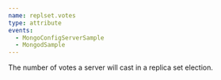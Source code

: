 ```yaml
---
name: replset.votes
type: attribute
events:
  - MongoConfigServerSample
  - MongodSample
---
```


The number of votes a server will cast in a replica set election.